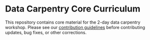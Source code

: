 Data Carpentry Core Curriculum
=============

This repository contains core material for the 2-day data carpentry workshop. Please see our [contribution guidelines](CONTRIBUTING.md) before contributing updates, bug fixes, or other corrections.
 
